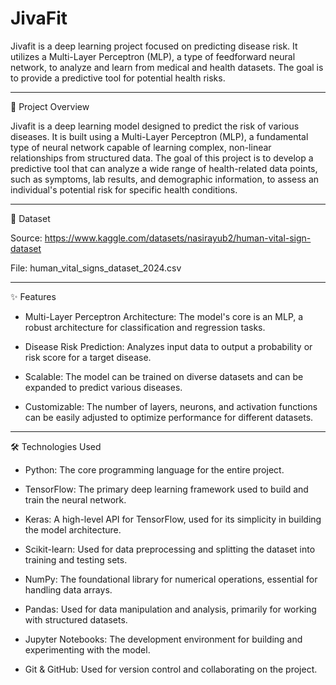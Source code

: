 # JivaFit

Jivafit is a deep learning project focused on predicting disease risk. It utilizes a Multi-Layer Perceptron (MLP), a type of feedforward neural network, to analyze and learn from medical and health datasets. The goal is to provide a predictive tool for potential health risks.

---

🌟 Project Overview

Jivafit is a deep learning model designed to predict the risk of various diseases. It is built using a Multi-Layer Perceptron (MLP), a fundamental type of neural network capable of learning complex, non-linear relationships from structured data. The goal of this project is to develop a predictive tool that can analyze a wide range of health-related data points, such as symptoms, lab results, and demographic information, to assess an individual's potential risk for specific health conditions.

---

🧾 Dataset

Source: https://www.kaggle.com/datasets/nasirayub2/human-vital-sign-dataset

File: human_vital_signs_dataset_2024.csv

---

✨ Features

- Multi-Layer Perceptron Architecture: The model's core is an MLP, a robust architecture for classification and regression tasks.

- Disease Risk Prediction: Analyzes input data to output a probability or risk score for a target disease.

- Scalable: The model can be trained on diverse datasets and can be expanded to predict various diseases.

- Customizable: The number of layers, neurons, and activation functions can be easily adjusted to optimize performance for different datasets.

---

🛠️ Technologies Used

- Python: The core programming language for the entire project.

- TensorFlow: The primary deep learning framework used to build and train the neural network.

- Keras: A high-level API for TensorFlow, used for its simplicity in building the model architecture.

- Scikit-learn: Used for data preprocessing and splitting the dataset into training and testing sets.

- NumPy: The foundational library for numerical operations, essential for handling data arrays.

- Pandas: Used for data manipulation and analysis, primarily for working with structured datasets.

- Jupyter Notebooks: The development environment for building and experimenting with the model.

- Git & GitHub: Used for version control and collaborating on the project.

